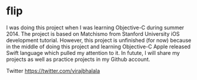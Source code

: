 flip
====


I was doing this project when I was learning Objective-C during summer 2014. The project is based on Matchismo from
Stanford University iOS development tutorial. However, this project is unfinished (for now) because in the middle of doing
this project and learning Objective-C Apple released Swift language which pulled my attention to it. In futute, I will
share my projects as well as practice projects in my Github account.


Twitter
https://twitter.com/virajbhalala
